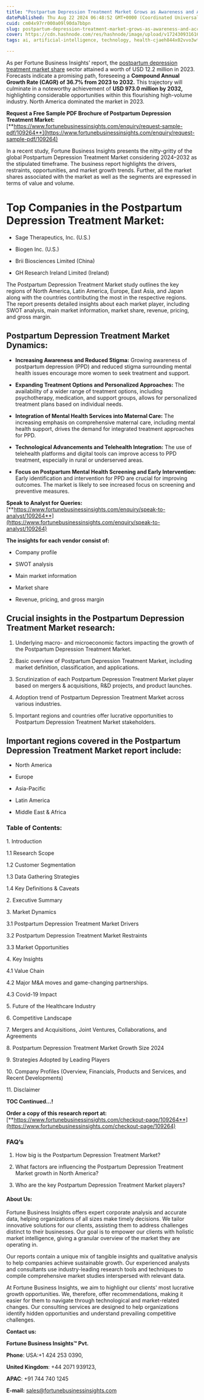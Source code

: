 ```yaml
---
title: "Postpartum Depression Treatment Market Grows as Awareness and Access to Care Improve"
datePublished: Thu Aug 22 2024 06:48:52 GMT+0000 (Coordinated Universal Time)
cuid: cm04x97rr000a09l90da7bbpn
slug: postpartum-depression-treatment-market-grows-as-awareness-and-access-to-care-improve
cover: https://cdn.hashnode.com/res/hashnode/image/upload/v1724309316166/d4c19de1-b027-4d76-9125-15aed96953f1.png
tags: ai, artificial-intelligence, technology, health-cjaeh844x02vvo3wtj5r2s75q, healthcare

---
```


As per Fortune Business Insights’ report, the [postpartum depression treatment market share](https://www.fortunebusinessinsights.com/postpartum-depression-treatment-market-109264) sector attained a worth of USD 12.2 million in 2023. Forecasts indicate a promising path, foreseeing a **Compound Annual Growth Rate (CAGR) of 36.7% from 2023 to 2032.** This trajectory will culminate in a noteworthy achievement of **USD 973.0 million by 2032,** highlighting considerable opportunities within this flourishing high-volume industry. North America dominated the market in 2023.

**Request a Free Sample PDF Brochure of Postpartum Depression Treatment Market:** [**https://www.fortunebusinessinsights.com/enquiry/request-sample-pdf/109264**](https://www.fortunebusinessinsights.com/enquiry/request-sample-pdf/109264)

In a recent study, Fortune Business Insights presents the nitty-gritty of the global Postpartum Depression Treatment Market considering 2024–2032 as the stipulated timeframe. The business report highlights the drivers, restraints, opportunities, and market growth trends. Further, all the market shares associated with the market as well as the segments are expressed in terms of value and volume.

# **Top Companies in the Postpartum Depression Treatment Market:**

* Sage Therapeutics, Inc. (U.S.)
    
* Biogen Inc. (U.S.)
    
* Brii Biosciences Limited (China)
    
* GH Research Ireland Limited (Ireland)
    

The Postpartum Depression Treatment Market study outlines the key regions of North America, Latin America, Europe, East Asia, and Japan along with the countries contributing the most in the respective regions. The report presents detailed insights about each market player, including SWOT analysis, main market information, market share, revenue, pricing, and gross margin.

## Postpartum Depression Treatment Market **Dynamics**:

* **Increasing Awareness and Reduced Stigma:** Growing awareness of postpartum depression (PPD) and reduced stigma surrounding mental health issues encourage more women to seek treatment and support.
    
* **Expanding Treatment Options and Personalized Approaches:** The availability of a wider range of treatment options, including psychotherapy, medication, and support groups, allows for personalized treatment plans based on individual needs.
    
* **Integration of Mental Health Services into Maternal Care:** The increasing emphasis on comprehensive maternal care, including mental health support, drives the demand for integrated treatment approaches for PPD.
    
* **Technological Advancements and Telehealth Integration:** The use of telehealth platforms and digital tools can improve access to PPD treatment, especially in rural or underserved areas.
    
* **Focus on Postpartum Mental Health Screening and Early Intervention:** Early identification and intervention for PPD are crucial for improving outcomes. The market is likely to see increased focus on screening and preventive measures.
    

**Speak to Analyst for Queries:** [**https://www.fortunebusinessinsights.com/enquiry/speak-to-analyst/109264**](https://www.fortunebusinessinsights.com/enquiry/speak-to-analyst/109264)

**The insights for each vendor consist of:**

* Company profile
    
* SWOT analysis
    
* Main market information
    
* Market share
    
* Revenue, pricing, and gross margin
    

## **Crucial insights in the Postpartum Depression Treatment Market research:**

1. Underlying macro- and microeconomic factors impacting the growth of the Postpartum Depression Treatment Market.
    
2. Basic overview of Postpartum Depression Treatment Market, including market definition, classification, and applications.
    
3. Scrutinization of each Postpartum Depression Treatment Market player based on mergers & acquisitions, R&D projects, and product launches.
    
4. Adoption trend of Postpartum Depression Treatment Market across various industries.
    
5. Important regions and countries offer lucrative opportunities to Postpartum Depression Treatment Market stakeholders.
    

## **Important regions covered in the Postpartum Depression Treatment Market report include:**

* North America
    
* Europe
    
* Asia-Pacific
    
* Latin America
    
* Middle East & Africa
    

### **Table of Contents:**

1\. Introduction

1.1 Research Scope

1.2 Customer Segmentation

1.3 Data Gathering Strategies

1.4 Key Definitions & Caveats

2\. Executive Summary

3\. Market Dynamics

3.1 Postpartum Depression Treatment Market Drivers

3.2 Postpartum Depression Treatment Market Restraints

3.3 Market Opportunities

4\. Key Insights

4.1 Value Chain

4.2 Major M&A moves and game-changing partnerships.

4.3 Covid-19 Impact

5\. Future of the Healthcare Industry

6\. Competitive Landscape

7\. Mergers and Acquisitions, Joint Ventures, Collaborations, and Agreements

8\. Postpartum Depression Treatment Market Growth Size 2024

9\. Strategies Adopted by Leading Players

10\. Company Profiles (Overview, Financials, Products and Services, and Recent Developments)

11\. Disclaimer

**TOC Continued…!**

**Order a copy of this research report at:** [**https://www.fortunebusinessinsights.com/checkout-page/109264**](https://www.fortunebusinessinsights.com/checkout-page/109264)

### **FAQ’s**

1. How big is the Postpartum Depression Treatment Market?
    
2. What factors are influencing the Postpartum Depression Treatment Market growth in North America?
    
3. Who are the key Postpartum Depression Treatment Market players?
    

#### **About Us:**

Fortune Business Insights offers expert corporate analysis and accurate data, helping organizations of all sizes make timely decisions. We tailor innovative solutions for our clients, assisting them to address challenges distinct to their businesses. Our goal is to empower our clients with holistic market intelligence, giving a granular overview of the market they are operating in.

Our reports contain a unique mix of tangible insights and qualitative analysis to help companies achieve sustainable growth. Our experienced analysts and consultants use industry-leading research tools and techniques to compile comprehensive market studies interspersed with relevant data.

At Fortune Business Insights, we aim to highlight our clients' most lucrative growth opportunities. We, therefore, offer recommendations, making it easier for them to navigate through technological and market-related changes. Our consulting services are designed to help organizations identify hidden opportunities and understand prevailing competitive challenges.

**Contact us:**

**Fortune Business Insights™ Pvt.**

**Phone**: USA:+1 424 253 0390,

**United Kingdom**: +44 2071 939123,

**APAC**: +91 744 740 1245

**E-mail:** [sales@fortunebusinessinsights.com](mailto:sales@fortunebusinessinsights.com)